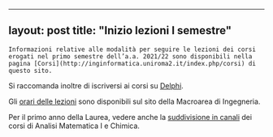 
---
layout: post
title:  "Inizio lezioni I semestre"
---
	Informazioni relative alle modalità per seguire le lezioni dei corsi erogati nel primo semestre dell’a.a. 2021/22 sono disponibili nella pagina [Corsi](http://inginformatica.uniroma2.it/index.php/corsi) di questo sito.

Si raccomanda inoltre di iscriversi ai corsi su [Delphi](https://delphi.uniroma2.it/).

Gli [orari delle lezioni](http://ing.uniroma2.it/didattica/orario-delle-lezioni/) sono disponibili sul sito della Macroarea di Ingegneria.

Per il primo anno della Laurea, vedere anche la [suddivisione in canali](http://ing.uniroma2.it/files/2021/09/canali-corsi-analisi-chimica.pdf) dei corsi di Analisi Matematica I e Chimica.